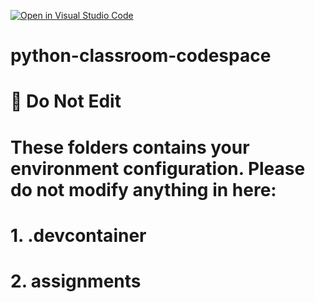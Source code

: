 [![Open in Visual Studio Code](https://classroom.github.com/assets/open-in-vscode-2e0aaae1b6195c2367325f4f02e2d04e9abb55f0b24a779b69b11b9e10269abc.svg)](https://classroom.github.com/online_ide?assignment_repo_id=19186009&assignment_repo_type=AssignmentRepo)
# python-classroom-codespace

# 🚫 Do Not Edit
# These folders contains your environment configuration. Please do not modify anything in here:
  #     1. .devcontainer
  #     2. assignments
    

